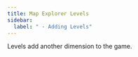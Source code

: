 ```yaml
---
title: Map Explorer Levels
sidebar:
  label: " - Adding Levels"
---
```


Levels add another dimension to the game.

